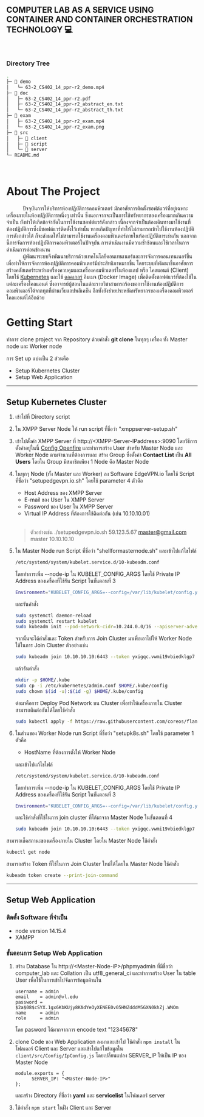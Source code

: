 ## COMPUTER LAB AS A SERVICE USING CONTAINER AND CONTAINER ORCHESTRATION TECHNOLOGY 💻
<br>

### Directory Tree

```bash
.
├─ 📁 demo
│   └─ 63-2_CS402_14_ppr-r2_demo.mp4
├─ 📁 doc
│   ├─ 63-2_CS402_14_ppr-r2.pdf
│   ├─ 63-2_CS402_14_ppr-r2_abstract_en.txt
│   └─ 63-2_CS402_14_ppr-r2_abstract_th.txt
├─ 📁 exam
│   ├─ 63-2_CS402_14_ppr-r2_exam.mp4
│   └─ 63-2_CS402_14_ppr-r2_exam.png
├─ 📁 src
│   ├─ 📁 client
│   ├─ 📁 script
│   └─ 📁 server
└─ README.md
```
<br>

# **About The Project**
&nbsp;&nbsp;&nbsp;&nbsp;&nbsp;&nbsp;&nbsp;&nbsp;&nbsp;&nbsp; ปัจจุบันการให้บริการห้องปฏิบัติการคอมพิวเตอร์ มักอาศัยการติดตั้งซอฟต์แวร์ที่อยู่เฉพาะเครื่องภายในห้องปฏิบัติการหนึ่งๆ เท่านั้น ซึ่งนอกจากจะเป็นการใช้ทรัพยากรของเครื่องมากเกินความจำเป็น ยังทำให้เกิดข้อจำกัดในการใช้งานซอฟต์แวร์ดังกล่าว เนื่องจากจำเป็นต้องเดินทางมาใช้งานที่ห้องปฏิบัติการซึ่งมีซอฟต์แวร์ติดตั้งไว้เท่านั้น หากเกิดปัญหาที่ทำให้ไม่สามารถเข้าไปใช้งานห้องปฏิบัติการดังกล่าวได้ ก็จะส่งผลให้ไม่สามารถใช้งานเครื่องคอมพิวเตอร์ภายในห้องปฏิบัติการเช่นกัน นอกจากนี้การจัดการห้องปฏิบัติการคอมพิวเตอร์ในปัจจุบัน การดำเนินงานมีความซ้ำซ้อนและใช้เวลาในการดำเนินการค่อนข้างนาน <br>
&nbsp;&nbsp;&nbsp;&nbsp;&nbsp;&nbsp;&nbsp;&nbsp;&nbsp;&nbsp; ผู้พัฒนาระบบจึงพัฒนาบริการด้วยเทคโนโลยีคอนเทนเนอร์และการจัดการคอนเทนเนอร์ขึ้น เพื่อทำให้การจัดการห้องปฏิบัติการคอมพิวเตอร์มีประสิทธิภาพมากขึ้น โดยระบบที่พัฒนาขึ้นอาศัยการสร้างคลัสเตอร์ระหว่างเครื่องควบคุมและเครื่องคอมพิวเตอร์ในห้องแลป หรือ ไคลแอนต์ (Client) โดยใช้ [Kubernetes](https://kubernetes.io/docs/concepts/overview/what-is-kubernetes/) และใช้ [ดอคเกอร์](https://www.docker.com/) อิมเมจ (Docker Image) เพื่อติดตั้งซอฟต์แวร์ที่ต้องใช้ในแต่ละเครื่องไคลแอนต์ ซึ่งอาจารย์ผู้สอนในแต่ละรายวิชาสามารถร้องขอการใช้งานห้องปฏิบัติการคอมพิวเตอร์ได้จากทุกที่ผ่านเว็บแอปพลิเคชัน อีกทั้งยังช่วยประหยัดทรัพยากรของเครื่องคอมพิวเตอร์ไคลแอนต์ได้อีกด้วย

# **Getting Start**

ทำการ clone project จาก Repository ด้วยคำสั่ง **git clone** ในทุกๆ เครื่อง ทั้ง Master node และ Worker node

การ Set up แบ่งเป็น 2 ส่วนคือ 
* Setup Kubernetes Cluster 
* Setup Web Application
---

## **Setup Kubernetes Cluster**

1. เข้าไปที่ Directory script
2. ใน XMPP Server Node ให้ run script ที่ชื่อว่า "xmppserver-setup.sh"

3. เข้าไปตั้งค่า XMPP Server ที่ http://\<XMPP-Server-IPaddress>:9090
โดยวิธีการตั้งค่าอยู่ในนี้ [Config Openfire](https://edgevpn.io/openfiredocker/) และทำการสร้าง User สำหรับ Master Node และ Worker Node ตามจำนวนที่ต้องการและ สร้าง Group ซึ่งตั้งค่า **Contact List** เป็น **All Users** โดยใน Group มีสมาชิกเพียง 1 Node คือ Master Node

4. ในทุกๆ Node (ทั้ง Master และ Worker) ลง Software EdgeVPN.io โดยใช้ Script ที่ชื่อว่า "setupedgevpn.io.sh" โดยใช้ parameter 4 ตัวคือ 
    * Host Address ของ XMPP Server 
    * E-mail ของ User ใน XMPP Server
    * Password ของ User ใน XMPP Server
    * Virtual IP Address ที่ต้องการใช้ติดต่อกัน (เช่น 10.10.10.01)
   
     <br>
   
     > ตัวอย่างเช่น ./setupedgevpn.io.sh 59.123.5.67 master@gmail.com master 10.10.10.10
    
5. ใน Master Node run Script ที่ชื่อว่า "shellformasternode.sh" และเข้าไปแก้ไขไฟล์
    ```bash
    /etc/systemd/system/kubelet.service.d/10-kubeadm.conf 
    ```
    โดยทำการเพิ่ม --node-ip ใน KUBELET_CONFIG_ARGS โดยใช้ Private IP Address ของเครื่องที่ใช้รัน Script ในขั้นตอนที่ 3
    ```bash
    Environment="KUBELET_CONFIG_ARGS=--config=/var/lib/kubelet/config.yaml --node-ip=<Virtual-IP-Address>"
    ```
    และรันคำสั่ง
    ```bash
    sudo systemctl daemon-reload
    sudo systemctl restart kubelet
    sudo kubeadm init --pod-network-cidr=10.244.0.0/16 --apiserver-advertise-address=<Virtual IP Address ของ Master Node>
    ```
    จากนั้นจะได้คำสั่งและ Token สำหรับการ Join Cluster มาเพื่อเอาไปให้ Worker Node ใช้ในการ Join Cluster
    ตัวอย่างเช่น
    ```bash
    sudo kubeadm join 10.10.10.10:6443 --token yxigqc.vwmi19vbiedklgp7 --discovery-token-ca-cert-hash sha256:590b6698140222b480549e0c7f949ecb4db96c961f388a6377765efe8fde35f1
    ```
    แล้วรันคำสั่ง
    ```bash
    mkdir -p $HOME/.kube
    sudo cp -i /etc/kubernetes/admin.conf $HOME/.kube/config
    sudo chown $(id -u):$(id -g) $HOME/.kube/config
    ```
    ต่อมาคือการ Deploy Pod Network บน Cluster เพื่อทำให้เครื่องภายใน Cluster สามารถติดต่อกันได้โดยใช้คำสั่ง
    ```bash
    sudo kubectl apply -f https://raw.githubusercontent.com/coreos/flannel/master/Documentation/kube-flannel.yml
    ```

6. ในส่วนของ Worker Node run Script ที่ชื่อว่า "setupk8s.sh" โดยใช้ parameter 1 ตัวคือ 
    * HostName ที่ต้องการตั้งให้ Worker Node 

    และเข้าไปแก้ไขไฟล์

    ```bash
    /etc/systemd/system/kubelet.service.d/10-kubeadm.conf 
    ``` 
    โดยทำการเพิ่ม --node-ip ใน KUBELET_CONFIG_ARGS โดยใช้ Private IP Address ของเครื่องที่ใช้รัน Script ในขั้นตอนที่ 3
    ```bash
    Environment="KUBELET_CONFIG_ARGS=--config=/var/lib/kubelet/config.yaml --node-ip=<Virtual-IP-Address>"
    ```
    และใช้คำสั่งที่ใช้ในการ join cluster ที่ได้มาจาก Master Node ในขั้นตอนที่ 4 

    ```bash   
    sudo kubeadm join 10.10.10.10:6443 --token yxigqc.vwmi19vbiedklgp7 --discovery-token-ca-cert-hash sha256:590b6698140222b480549e0c7f949ecb4db96c961f388a6377765efe8fde35f1
    ```   
สามารถเช็คสถานะของเครื่องภายใน Cluster โดยใน Master Node ใช้คำสั่ง 
```bash
kubectl get node
```     
สามารถสร้าง Token ที่ใช้ในการ Join Cluster ใหม่ได้โดยใน Master Node ใช้คำสั่ง 
```bash
kubeadm token create --print-join-command
``` 

---

## **Setup Web Application**

### ติดตั้ง Software ที่จำเป็น
* node version 14.15.4
* XAMPP 

### **ขั้นตอนการ Setup Web Application**
1.  สร้าง Database ใน http://\<Master-Node-iP>/phpmyadmin
    ที่มีชื่อว่า computer_lab และ Collation เป็น utf8_general_ci
    และทำการสร้าง User ใน table User เพื่อใช้ในการเข้าไปจัดการข้อมูลด้านใน
    ```
    username = admin
    email    = admin@vl.edu
    password = $2a$08$cSYX.1gx6KbKUjy8KAdYeOyXENEE0v05HNZdddM5GXN0khZj.WNOm
    name     = admin
    role     = admin
    ```
    โดย pasword ได้มากจากการ encode text "12345678"
2.  clone Code ของ Web Application ลงมาและเข้าไป ใช้คำสั่ง 
    ```npm install``` 
    ในโฟลเดอร์ Client และ Server 
    และเข้าไปแก้ไขข้อมูลใน
    ```client/src/Config/IpConfig.js``` 
    โดยเปลี่ยนแปลง SERVER_IP ให้เป็น IP ของ Master Node
    ``` 
    module.exports = {
          SERVER_IP: "<Master-Node-IP>"
    };
    ``` 
    และสร้าง Directory ที่ชื่อว่า **yaml** และ **servicelist** ในโฟลเดอร์ server

3. ใช้คำสั่ง ```npm start``` ในฝั่ง Client และ Server  
